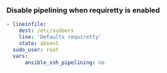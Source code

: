 
### Disable pipelining when requiretty is enabled
```YAML
- lineinfile:
    dest: /etc/sudoers
    line: 'Defaults requiretty'
    state: absent
  sudo_user: root
  vars:
      ansible_ssh_pipelining: no
```